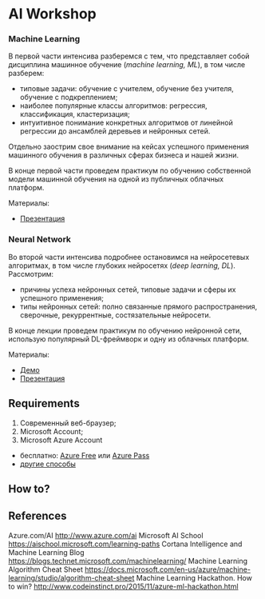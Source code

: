 # AI Workshop


### Machine Learning
В первой части интенсива разберемся с тем, что представляет собой дисциплина машинное обучение (_machine learning, ML_), в том числе разберем:
* типовые задачи: обучение с учителем, обучение без учителя, обучение с подкреплением;
* наиболее популярные классы алгоритмов: регрессия, классификация, кластеризация;
* интуитивное понимание конкретных алгоритмов от линейной регрессии до ансамблей деревьев и нейронных сетей.

Отдельно заострим свое внимание на кейсах успешного применения машинного обучения в различных сферах бизнеса и нашей жизни. 

В конце первой части проведем практикум по обучению собственной модели машинной обучения на одной из публичных облачных платформ. 

Материалы:
* [Презентация](http://0xcode.in/machine-learning-intro)

### Neural Network
Во второй части интенсива подробнее остановимся на нейросетевых алгоритмах, в том числе глубоких нейросетях (_deep learning, DL_). 
Рассмотрим:
* причины успеха нейронных сетей, типовые задачи и сферы их успешного применения;
* типы нейронных сетей: полно связанные прямого распространения, сверочные, рекуррентные, состязательные нейросети.

В конце лекции проведем практикум по обучению нейронной сети, использую популярный DL-фреймворк и одну из облачных платформ. 

Материалы:
* [Демо](/samples/)
* [Презентация](http://0xcode.in/deep-learning-intro)

## Requirements
1. Современный веб-браузер;
2. Microsoft Account;
3. Microsoft Azure Account 
  - бесплатно: [Azure Free](https://azure.microsoft.com/ru-ru/free/) или [Azure Pass](https://www.microsoftazurepass.com/)
  - [другие способы](http://www.codeinstinct.pro/2016/10/cloud-for-free.html)

## How to?


## References
Azure.com/AI http://www.azure.com/ai
Microsoft AI School https://aischool.microsoft.com/learning-paths
Cortana Intelligence and Machine Learning Blog https://blogs.technet.microsoft.com/machinelearning/
Machine Learning Algorithm Cheat Sheet https://docs.microsoft.com/en-us/azure/machine-learning/studio/algorithm-cheat-sheet
Machine Learning Hackathon. How to win? http://www.codeinstinct.pro/2015/11/azure-ml-hackathon.html


